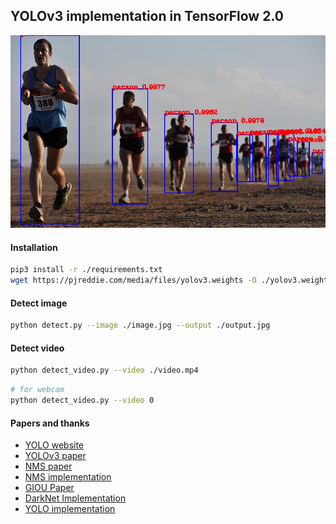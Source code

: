 ## YOLOv3 implementation in TensorFlow 2.0

![alt text][image]

#### Installation

```bash
pip3 install -r ./requirements.txt
wget https://pjreddie.com/media/files/yolov3.weights -O ./yolov3.weights
```

#### Detect image

```bash
python detect.py --image ./image.jpg --output ./output.jpg
```


#### Detect video

```bash
python detect_video.py --video ./video.mp4
```

```bash
# for webcam
python detect_video.py --video 0
```

#### Papers and thanks

- [YOLO website](https://pjreddie.com/darknet/yolo/)
- [YOLOv3 paper](https://pjreddie.com/media/files/papers/YOLOv3.pdf)
- [NMS paper](https://arxiv.org/pdf/1704.04503.pdf)
- [NMS implementation](https://github.com/bharatsingh430/soft-nms)
- [GIOU Paper](https://giou.stanford.edu/GIoU.pdf)
- [DarkNet Implementation](https://github.com/pjreddie/darknet)
- [YOLO implementation](https://github.com/zzh8829/yolov3-tf2)


[image]: ./default_output.jpg "Logo Title Text 2"